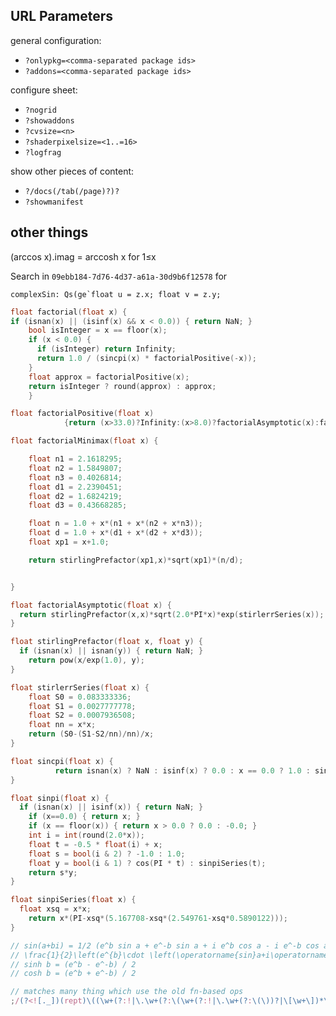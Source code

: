 ## URL Parameters

general configuration:

- `?onlypkg=<comma-separated package ids>`
- `?addons=<comma-separated package ids>`

configure sheet:

- `?nogrid`
- `?showaddons`
- `?cvsize=<n>`
- `?shaderpixelsize=<1..=16>`
- `?logfrag`

show other pieces of content:

- `?/docs(/tab(/page)?)?`
- `?showmanifest`

## other things

(arccos x).imag = arccosh x for 1≤x

Search in `09ebb184-7d76-4d37-a61a-30d9b6f12578` for

```
complexSin: Qs(ge`float u = z.x; float v = z.y;
```

```c
float factorial(float x) {
if (isnan(x) || (isinf(x) && x < 0.0)) { return NaN; }
    bool isInteger = x == floor(x);
    if (x < 0.0) {
      if (isInteger) return Infinity;
      return 1.0 / (sincpi(x) * factorialPositive(-x));
    }
    float approx = factorialPositive(x);
    return isInteger ? round(approx) : approx;
    }

float factorialPositive(float x)
            {return (x>33.0)?Infinity:(x>8.0)?factorialAsymptotic(x):factorialMinimax(x)}

float factorialMinimax(float x) {

    float n1 = 2.1618295;
    float n2 = 1.5849807;
    float n3 = 0.4026814;
    float d1 = 2.2390451;
    float d2 = 1.6824219;
    float d3 = 0.43668285;

    float n = 1.0 + x*(n1 + x*(n2 + x*n3));
    float d = 1.0 + x*(d1 + x*(d2 + x*d3));
    float xp1 = x+1.0;

    return stirlingPrefactor(xp1,x)*sqrt(xp1)*(n/d);


}

float factorialAsymptotic(float x) {
  return stirlingPrefactor(x,x)*sqrt(2.0*PI*x)*exp(stirlerrSeries(x));
}

float stirlingPrefactor(float x, float y) {
  if (isnan(x) || isnan(y)) { return NaN; }
    return pow(x/exp(1.0), y);
}

float stirlerrSeries(float x) {
    float S0 = 0.083333336;
    float S1 = 0.0027777778;
    float S2 = 0.0007936508;
    float nn = x*x;
    return (S0-(S1-S2/nn)/nn)/x;
}

float sincpi(float x) {
          return isnan(x) ? NaN : isinf(x) ? 0.0 : x == 0.0 ? 1.0 : sinpi(x)/(PI*x);
}

float sinpi(float x) {
  if (isnan(x) || isinf(x)) { return NaN; }
    if (x==0.0) { return x; }
    if (x == floor(x)) { return x > 0.0 ? 0.0 : -0.0; }
    int i = int(round(2.0*x));
    float t = -0.5 * float(i) + x;
    float s = bool(i & 2) ? -1.0 : 1.0;
    float y = bool(i & 1) ? cos(PI * t) : sinpiSeries(t);
    return s*y;
}

float sinpiSeries(float x) {
  float xsq = x*x;
    return x*(PI-xsq*(5.167708-xsq*(2.549761-xsq*0.5890122)));
}


```

```js
// sin(a+bi) = 1/2 (e^b sin a + e^-b sin a + i e^b cos a - i e^-b cos a)
// \frac{1}{2}\left(e^{b}\cdot \left(\operatorname{sin}a+i\operatorname{cos}a\right)+e^{-b}\cdot \left(\operatorname{sin}a+i\operatorname{cos}a\right)\right)
// sinh b = (e^b - e^-b) / 2
// cosh b = (e^b + e^-b) / 2
```

```js
// matches many thing which use the old fn-based ops
;/(?<![._])(rept)\((\w+(?:!|\.\w+(?:\(\w+(?:!|\.\w+(?:\(\))?|\[\w+\])*\))?|\[\w+\])*)\)(?! \{)/
```
